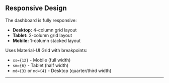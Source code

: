 ## Responsive Design

The dashboard is fully responsive:

- **Desktop:** 4-column grid layout
- **Tablet:** 2-column grid layout
- **Mobile:** 1-column stacked layout

Uses Material-UI Grid with breakpoints:

- `xs={12}` - Mobile (full width)
- `sm={6}` - Tablet (half width)
- `md={3}` or `md={4}` - Desktop (quarter/third width)

---
